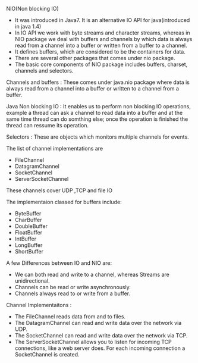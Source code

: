 NIO(Non blocking IO)

* It was introduced in Java7. It is an alternative IO API for java(introduced in java 1.4)
* In IO API we work with byte streams and character streams, whereas in NIO package we deal with buffers and channels by which data is always read from a channel into a buffer or written from a buffer to a channel.
* It defines buffers, which are considered to be the containers for data.
* There are several other packages that comes under nio package.
* The basic core components of NIO package includes buffers, charset, channels and selectors.

Channels and buffers : These comes under java.nio package where data is always read from a channel into a buffer or written to a channel from a buffer.

Java Non blocking IO : It enables us to perform non blocking IO operations, example a thread can ask a channel to read data into a buffer and at the same time thread can do somthing else; once the operation is finished the thread can ressume its operation.

Selectors : These are objects which monitors multiple channels for events.

The list of channel implementations are 

* FileChannel
* DatagramChannel
* SocketChannel
* ServerSocketChannel

These channels cover UDP ,TCP and file IO    

The implementaion classed for buffers include:

* ByteBuffer
* CharBuffer
* DoubleBuffer
* FloatBuffer
* IntBuffer
* LongBuffer
* ShortBuffer

A few Differences between IO and NIO are:
* We can both read and write to a channel, whereas Streams are unidirectional.
* Channels can be read or write asynchronously.
* Channels always read to or write from a buffer.

Channel Implementaitons :

* The FileChannel reads data from and to files.
* The DatagramChannel can read and write data over the network via UDP.
* The SocketChannel can read and write data over the network via TCP.
* The ServerSocketChannel allows you to listen for incoming TCP connections, like a web server does. For each incoming connection a SocketChannel is created.
